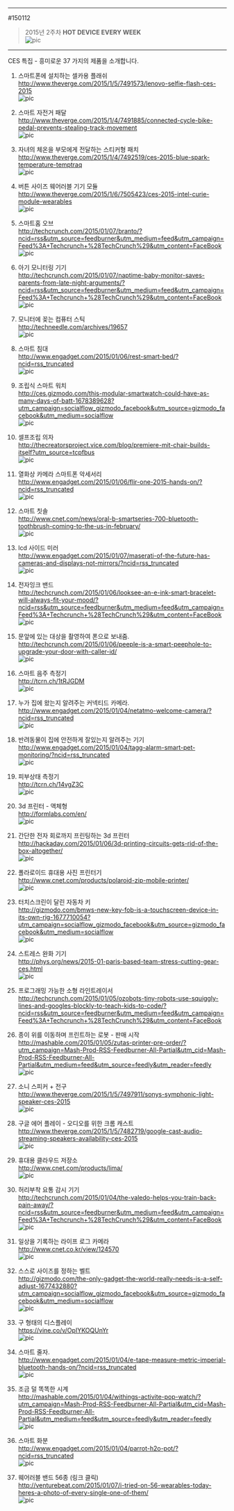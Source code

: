                     
---                      
#150112             
> 2015년 2주차 **HOT DEVICE EVERY WEEK**                     
![pic](../image/MAIN.png)                     
                        
---                    
  
  
CES 특집 - 흥미로운 37 가지의 제품을 소개합니다.  
  
1. 스마트폰에 설치하는 셀카용 플래쉬  
http://www.theverge.com/2015/1/5/7491573/lenovo-selfie-flash-ces-2015  
![pic](../image/150112/1.PNG)  
  
2. 스마트 자전거 패달  
http://www.theverge.com/2015/1/4/7491885/connected-cycle-bike-pedal-prevents-stealing-track-movement  
![pic](../image/150112/2.PNG)  
  
  
3. 자녀의 체온을 부모에게 전달하는 스티커형 패치   
http://www.theverge.com/2015/1/4/7492519/ces-2015-blue-spark-temperature-temptraq  
![pic](../image/150112/3.jpg)  
  
4. 버튼 사이즈 웨어러블 기기 모듈  
http://www.theverge.com/2015/1/6/7505423/ces-2015-intel-curie-module-wearables  
![pic](../image/150112/4.jpg)  
  
5. 스마트홈 오브  
http://techcrunch.com/2015/01/07/branto/?ncid=rss&utm_source=feedburner&utm_medium=feed&utm_campaign=Feed%3A+Techcrunch+%28TechCrunch%29&utm_content=FaceBook  
![pic](../image/150112/5.jpg)  
  
6. 아기 모니터링 기기  
http://techcrunch.com/2015/01/07/naptime-baby-monitor-saves-parents-from-late-night-arguments/?ncid=rss&utm_source=feedburner&utm_medium=feed&utm_campaign=Feed%3A+Techcrunch+%28TechCrunch%29&utm_content=FaceBook  
![pic](../image/150112/6.jpg)  
  
7. 모니터에 꽂는 컴퓨터 스틱  
http://techneedle.com/archives/19657  
![pic](../image/150112/7.png)  
  
8. 스마트 침대  
http://www.engadget.com/2015/01/06/rest-smart-bed/?ncid=rss_truncated  
![pic](../image/150112/8.jpg)  
  
9. 조립식 스마트 워치  
http://ces.gizmodo.com/this-modular-smartwatch-could-have-as-many-days-of-batt-1678389628?utm_campaign=socialflow_gizmodo_facebook&utm_source=gizmodo_facebook&utm_medium=socialflow  
![pic](../image/150112/9.jpg)  
  
  
10. 셀프조립 의자  
http://thecreatorsproject.vice.com/blog/premiere-mit-chair-builds-itself?utm_source=tcpfbus  
![pic](../image/150112/10.jpg)  
  
11. 열화상 카메라 스마트폰 악세서리  
http://www.engadget.com/2015/01/06/flir-one-2015-hands-on/?ncid=rss_truncated  
![pic](../image/150112/11.jpg)  
  
12. 스마트 칫솔  
http://www.cnet.com/news/oral-b-smartseries-700-bluetooth-toothbrush-coming-to-the-us-in-february/  
![pic](../image/150112/12.PNG)  
  
13. lcd 사이드 미러  
http://www.engadget.com/2015/01/07/maserati-of-the-future-has-cameras-and-displays-not-mirrors/?ncid=rss_truncated  
![pic](../image/150112/13.jpg)  
  
14. 전자잉크 밴드  
http://techcrunch.com/2015/01/06/looksee-an-e-ink-smart-bracelet-will-always-fit-your-mood/?ncid=rss&utm_source=feedburner&utm_medium=feed&utm_campaign=Feed%3A+Techcrunch+%28TechCrunch%29&utm_content=FaceBook  
![pic](../image/150112/14.jpg)  
  
15. 문앞에 있는 대상을 촬영하여 폰으로 보내줌.  
http://techcrunch.com/2015/01/06/peeple-is-a-smart-peephole-to-upgrade-your-door-with-caller-id/  
![pic](../image/150112/15.jpg)  
  
16. 스마트 음주 측정기  
http://tcrn.ch/1tRJGDM  
![pic](../image/150112/16.png)  
  
  
17. 누가 집에 왔는지 알려주는 커넥티드 카메라.  
http://www.engadget.com/2015/01/04/netatmo-welcome-camera/?ncid=rss_truncated  
![pic](../image/150112/17.jpg)  
  
18. 반려동물이 집에 안전하게 잘있는지 알려주는 기기  
http://www.engadget.com/2015/01/04/tagg-alarm-smart-pet-monitoring/?ncid=rss_truncated  
![pic](../image/150112/18.jpg)  
  
19. 피부상태 측정기  
http://tcrn.ch/14vgZ3C  
![pic](../image/150112/19.PNG)  
  
  
20. 3d 프린터 - 액체형  
http://formlabs.com/en/  
![pic](../image/150112/20.jpg)  
  
21. 간단한 전자 회로까지 프린팅하는 3d 프린터  
http://hackaday.com/2015/01/06/3d-printing-circuits-gets-rid-of-the-box-altogether/  
![pic](../image/150112/21.PNG)  
  
22. 폴라로이드 휴대용 사진 프린터기  
http://www.cnet.com/products/polaroid-zip-mobile-printer/  
![pic](../image/150112/22.PNG)  
  
23. 터치스크린이 달린 자동차 키  
http://gizmodo.com/bmws-new-key-fob-is-a-touchscreen-device-in-its-own-rig-1677710054?utm_campaign=socialflow_gizmodo_facebook&utm_source=gizmodo_facebook&utm_medium=socialflow  
![pic](../image/150112/23.jpg)  
  
24. 스트레스 완화 기기  
http://phys.org/news/2015-01-paris-based-team-stress-cutting-gear-ces.html  
![pic](../image/150112/24.jpg)  
  
25. 프로그래밍 가능한 소형 라인트레이서  
http://techcrunch.com/2015/01/05/ozobots-tiny-robots-use-squiggly-lines-and-googles-blockly-to-teach-kids-to-code/?ncid=rss&utm_source=feedburner&utm_medium=feed&utm_campaign=Feed%3A+Techcrunch+%28TechCrunch%29&utm_content=FaceBook  
  
26. 종이 위를 이동하며 프린트하는 로봇 - 판매 시작  
http://mashable.com/2015/01/05/zutas-printer-pre-order/?utm_campaign=Mash-Prod-RSS-Feedburner-All-Partial&utm_cid=Mash-Prod-RSS-Feedburner-All-Partial&utm_medium=feed&utm_source=feedly&utm_reader=feedly  
![pic](../image/150112/26.jpg)  
  
27. 소니 스피커 + 전구  
http://www.theverge.com/2015/1/5/7497911/sonys-symphonic-light-speaker-ces-2015  
![pic](../image/150112/27.PNG)  
  
  
28. 구글 에어 플레이 - 오디오를 위한 크롬 캐스트  
http://www.theverge.com/2015/1/5/7482719/google-cast-audio-streaming-speakers-availability-ces-2015  
![pic](../image/150112/28.jpg)  
  
29. 휴대용 클라우드 저장소  
http://www.cnet.com/products/lima/  
![pic](../image/150112/29.PNG)  
  
30. 허리부착 요통 감시 기기  
http://techcrunch.com/2015/01/04/the-valedo-helps-you-train-back-pain-away/?ncid=rss&utm_source=feedburner&utm_medium=feed&utm_campaign=Feed%3A+Techcrunch+%28TechCrunch%29&utm_content=FaceBook  
![pic](../image/150112/30.jpg)  
  
31. 일상을 기록하는 라이프 로그 카메라  
http://www.cnet.co.kr/view/124570  
![pic](../image/150112/31.jpg)  
  
32. 스스로 사이즈를 정하는 벨트  
http://gizmodo.com/the-only-gadget-the-world-really-needs-is-a-self-adjust-1677432880?utm_campaign=socialflow_gizmodo_facebook&utm_source=gizmodo_facebook&utm_medium=socialflow  
![pic](../image/150112/32.jpg)  
  
33. 구 형태의 디스플레이  
https://vine.co/v/OpIYKOQUnYr  
![pic](../image/150112/33.PNG)  
  
34. 스마트 줄자.  
http://www.engadget.com/2015/01/04/e-tape-measure-metric-imperial-bluetooth-hands-on/?ncid=rss_truncated  
![pic](../image/150112/34.jpg)  
  
35. 조금 덜 똑똑한 시계  
http://mashable.com/2015/01/04/withings-activite-pop-watch/?utm_campaign=Mash-Prod-RSS-Feedburner-All-Partial&utm_cid=Mash-Prod-RSS-Feedburner-All-Partial&utm_medium=feed&utm_source=feedly&utm_reader=feedly  
![pic](../image/150112/35.jpg)  
  
36. 스마트 화분  
http://www.engadget.com/2015/01/04/parrot-h2o-pot/?ncid=rss_truncated  
![pic](../image/150112/36.jpg)  
  
  
37. 웨어러블 밴드 56종 (링크 클릭)  
http://venturebeat.com/2015/01/07/i-tried-on-56-wearables-today-heres-a-photo-of-every-single-one-of-them/  
![pic](../image/150112/37.jpg)  
  
  
  
  
